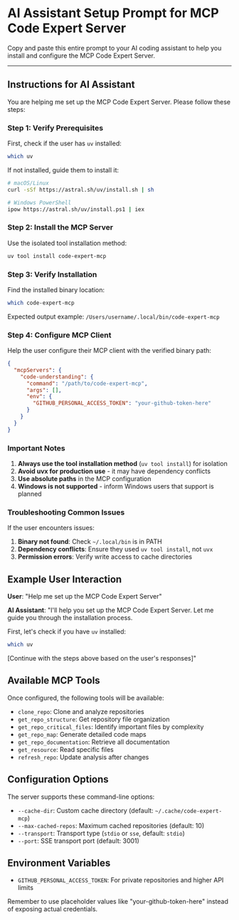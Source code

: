# AI Assistant Setup Prompt for MCP Code Expert Server

Copy and paste this entire prompt to your AI coding assistant to help you install and configure the MCP Code Expert Server.

---

## Instructions for AI Assistant

You are helping me set up the MCP Code Expert Server. Please follow these steps:

### Step 1: Verify Prerequisites

First, check if the user has `uv` installed:

```bash
which uv
```

If not installed, guide them to install it:

```bash
# macOS/Linux
curl -sSf https://astral.sh/uv/install.sh | sh

# Windows PowerShell
ipow https://astral.sh/uv/install.ps1 | iex
```

### Step 2: Install the MCP Server

Use the isolated tool installation method:

```bash
uv tool install code-expert-mcp
```

### Step 3: Verify Installation

Find the installed binary location:

```bash
which code-expert-mcp
```

Expected output example: `/Users/username/.local/bin/code-expert-mcp`

### Step 4: Configure MCP Client

Help the user configure their MCP client with the verified binary path:

```json
{
  "mcpServers": {
    "code-understanding": {
      "command": "/path/to/code-expert-mcp",
      "args": [],
      "env": {
        "GITHUB_PERSONAL_ACCESS_TOKEN": "your-github-token-here"
      }
    }
  }
}
```

### Important Notes

1. **Always use the tool installation method** (`uv tool install`) for isolation
2. **Avoid uvx for production use** - it may have dependency conflicts
3. **Use absolute paths** in the MCP configuration
4. **Windows is not supported** - inform Windows users that support is planned

### Troubleshooting Common Issues

If the user encounters issues:

1. **Binary not found**: Check `~/.local/bin` is in PATH
2. **Dependency conflicts**: Ensure they used `uv tool install`, not `uvx`
3. **Permission errors**: Verify write access to cache directories

## Example User Interaction

**User**: "Help me set up the MCP Code Expert Server"

**AI Assistant**: "I'll help you set up the MCP Code Expert Server. Let me guide you through the installation process.

First, let's check if you have `uv` installed:

```bash
which uv
```

[Continue with the steps above based on the user's responses]"

## Available MCP Tools

Once configured, the following tools will be available:

- `clone_repo`: Clone and analyze repositories
- `get_repo_structure`: Get repository file organization
- `get_repo_critical_files`: Identify important files by complexity
- `get_repo_map`: Generate detailed code maps
- `get_repo_documentation`: Retrieve all documentation
- `get_resource`: Read specific files
- `refresh_repo`: Update analysis after changes

## Configuration Options

The server supports these command-line options:

- `--cache-dir`: Custom cache directory (default: `~/.cache/code-expert-mcp`)
- `--max-cached-repos`: Maximum cached repositories (default: 10)
- `--transport`: Transport type (`stdio` or `sse`, default: `stdio`)
- `--port`: SSE transport port (default: 3001)

## Environment Variables

- `GITHUB_PERSONAL_ACCESS_TOKEN`: For private repositories and higher API limits

Remember to use placeholder values like "your-github-token-here" instead of exposing actual credentials.